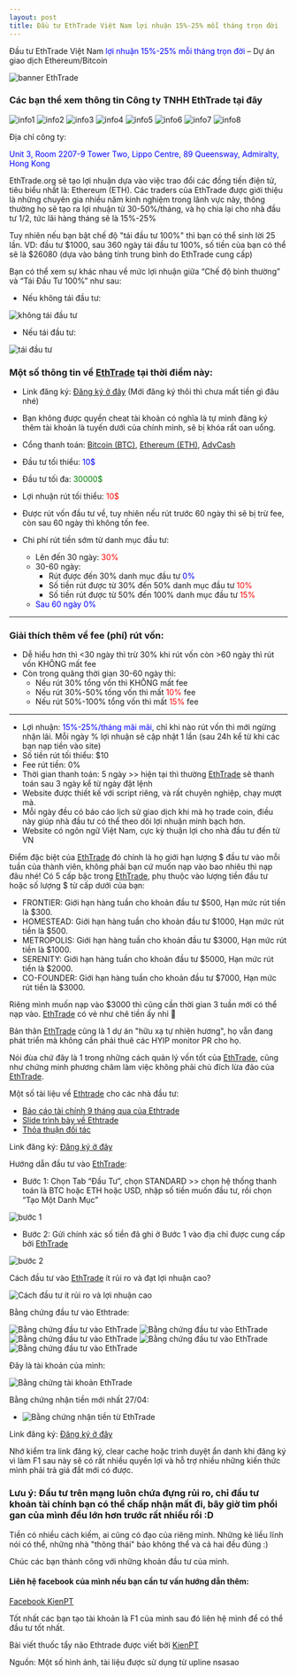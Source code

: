 ```yaml
---
layout: post
title: Đầu tư EthTrade Việt Nam lợi nhuận 15%-25% mỗi tháng trọn đời
---
```

Đầu tư EthTrade Việt Nam <span style="color:blue">lợi nhuận 15%-25% mỗi tháng trọn đời</span> – Dự án giao dịch Ethereum/Bitcoin

![banner EthTrade](/images/ethtrade/banner2_vi.jpg "banner EthTrade")

### Các bạn thể xem thông tin Công ty TNHH EthTrade tại đây

![info1](/images/ethtrade/info1.png "info1")
![info2](/images/ethtrade/info2.png "info2")
![info3](/images/ethtrade/info3.png "info3")
![info4](/images/ethtrade/info4.png "info4")
![info5](/images/ethtrade/info5.png "info5")
![info6](/images/ethtrade/info6.png "info6")
![info7](/images/ethtrade/info7.png "info7")
![info8](/images/ethtrade/info8.png "info8")

Địa chỉ công ty:

<span style="color:blue">Unit 3, Room 2207-9 Tower Two, Lippo Centre, 89 Queensway, Admiralty, Hong Kong</span>

EthTrade.org sẽ tạo lợi nhuận dựa vào việc trao đổi các đồng tiền điện tử, tiêu biểu nhất là: Ethereum (ETH). Các traders của EthTrade được giới thiệu là những chuyên gia nhiều năm kinh nghiệm trong lãnh vực này, thông thường họ sẽ tạo ra lợi nhuận từ 30-50%/tháng, và họ chia lại cho nhà đầu tư 1/2, tức lãi hàng tháng sẽ là 15%-25%

Tuy nhiên nếu bạn bật chế độ "tái đầu tư 100%" thì bạn có thể sinh lời 25 lần. VD: đầu tư $1000, sau 360 ngày tái đầu tư 100%, số tiền của bạn có thể sẽ là $26080 (dựa vào bảng tính trung bình do EthTrade cung cấp)

Bạn có thể xem sự khác nhau về mức lợi nhuận giữa “Chế độ bình thường” và “Tái Đầu Tư 100%” như sau:
* Nếu không tái đầu tư:

![không tái đầu tư](/images/ethtrade/khong-tai-dau-tu.png "không tái đầu tư")
* Nếu tái đầu tư:

![tái đầu tư](/images/ethtrade/tai-dau-tu.png "tái đầu tư")

### Một số thông tin về [EthTrade](https://ethtrade.org/lp1/002351?vi) tại thời điểm này:
* Link đăng ký: [Đăng ký ở đây](https://ethtrade.org/agent002351) (Mới đăng ký thôi thì chưa mất tiền gì đâu nhé)
* Bạn không được quyền cheat tài khoản có nghĩa là tự mình đăng ký thêm tài khoản là tuyến dưới của chính mình, sẽ bị khóa rất oan uổng.
* Cổng thanh toán: [Bitcoin (BTC)](https://www.coinbase.com/join/540983fa5fd4759756000007), [Ethereum (ETH)](https://www.coinbase.com/join/540983fa5fd4759756000007), [AdvCash](http://wallet.advcash.com/referral/019cc24c-b7e2-495f-8e6f-777d395e279a)
* Đầu tư tối thiểu: <span style="color:blue">10$</span>
* Đầu tư tối đa:    <span style="color:green">30000$</span>
* Lợi nhuận rút tối thiểu: <span style="color:red">10$</span>
* Được rút vốn đầu tư về, tuy nhiên nếu rút trước 60 ngày thì sẽ bị trừ fee, còn sau 60 ngày thì không tốn fee.
* Chi phí rút tiền sớm từ danh mục đầu tư:

  * Lên đến 30 ngày: <span style="color:red">30%</span>
  * 30-60 ngày:
    * Rút được đến 30% danh mục đầu tư <span style="color:blue">0%</span>
    * Số tiền rút được từ 30% đến 50% danh mục đầu tư <span style="color:red">10%</span>
    * Số tiền rút được từ 50% đến 100% danh mục đầu tư <span style="color:red">15%</span>
  * <span style="color:blue">Sau 60 ngày 0%</span>

***

### Giải thích thêm về fee (phí) rút vốn:
* Dễ hiểu hơn thì <30 ngày thì trừ 30% khi rút vốn còn  >60 ngày thì rút vốn KHÔNG mất fee
* Còn trong quãng thời gian 30-60 ngày thì:
  * Nếu rút 30% tổng vốn thì KHÔNG mất fee
  * Nếu rút 30%-50% tống vốn thì mất <span style="color:red">10%</span> fee
  * Nếu rút 50%-100% tổng vốn thì mất <span style="color:red">15%</span> fee
***

* Lợi nhuận: <span style="color:blue">15%-25%/tháng mãi mãi</span>, chỉ khi nào rút vốn thì mới ngừng nhận lãi. Mỗi ngày % lợi nhuận sẽ cập nhật 1 lần (sau 24h kể từ khi các bạn nạp tiền vào site)
* Số tiền rút tối thiểu: $10
* Fee rút tiền: 0%
* Thời gian thanh toán: 5 ngày >> hiện tại thì thường [EthTrade](https://ethtrade.org/lp1/002351?vi) sẽ thanh toán sau 3 ngày kể từ ngày đặt lệnh
* Website được thiết kế với script riêng, và rất chuyên nghiệp, chạy mượt mà.
* Mỗi ngày đều có báo cáo lịch sử giao dịch khi mà họ trade coin, điều này giúp nhà đầu tư có thể theo dõi lợi nhuận minh bạch hơn.
* Website có ngôn ngữ Việt Nam, cực kỳ thuận lợi cho nhà đầu tư đến từ VN

Điểm đặc biệt của [EthTrade](https://ethtrade.org/lp1/002351?vi) đó chính là họ giới hạn lượng $ đầu tư vào mỗi tuần của thành viên, không phải bạn cứ muốn nạp vào bao nhiêu thì nạp đâu nhé!
Có 5 cấp bậc trong [EthTrade](https://ethtrade.org/lp1/002351?vi), phụ thuộc vào lượng tiền đầu tư hoặc số lượng $ từ cấp dưới của bạn:
* FRONTIER: Giới hạn hàng tuần cho khoản đầu tư $500, Hạn mức rút tiền là $300.
* HOMESTEAD: Giới hạn hàng tuần cho khoản đầu tư $1000, Hạn mức rút tiền là $500.
* METROPOLIS: Giới hạn hàng tuần cho khoản đầu tư $3000, Hạn mức rút tiền là $1000.
* SERENITY: Giới hạn hàng tuần cho khoản đầu tư $5000, Hạn mức rút tiền là $2000.
* CO-FOUNDER: Giới hạn hàng tuần cho khoản đầu tư $7000, Hạn mức rút tiền là $3000.

Riêng mình muốn nạp vào $3000 thì cũng cần thời gian 3 tuần mới có thể nạp vào. [EthTrade](https://ethtrade.org/lp1/002351?vi) có vẻ như chê tiền ấy nhỉ 🙂

Bản thân [EthTrade](https://ethtrade.org/lp1/002351?vi) cũng là 1 dự án "hữu xạ tự nhiên hương", họ vẫn đang phát triển mà không cần phải thuê các HYIP monitor PR cho họ.

Nói đùa chứ đây là 1 trong những cách quản lý vốn tốt của [EthTrade](https://ethtrade.org/lp1/002351?vi), cũng như chứng minh phương châm làm việc không phải chủ đích lừa đảo của [EthTrade](https://ethtrade.org/lp1/002351?vi).

Một số tài liệu về [Ethtrade](https://ethtrade.org/lp1/002351?vi) cho các nhà đầu tư:
* [Báo cáo tài chính 9 tháng qua của Ethtrade](https://ethtrade.org/Annual_financial_report_2015-2016_viet.pdf)
* [Slide trình bày về Ethtrade](https://ethtrade.org/presentation-VN.pdf)
* [Thỏa thuận đối tác](https://ethtrade.org/partnership_agreement)

Link đăng ký: [Đăng ký ở đây](https://ethtrade.org/agent002351)

Hướng dẫn đầu tư vào [EthTrade](https://ethtrade.org/lp1/002351?vi):

* Bước 1: Chọn Tab “Đầu Tư”, chọn STANDARD >> chọn hệ thống thanh toán là BTC hoặc ETH hoặc USD, nhập số tiền muốn đầu tư, rồi chọn “Tạo Một Danh Mục”

![bước 1](/images/ethtrade/step1.png "bước 1")

* Bước 2: Gửi chính xác số tiền đã ghi ở Bước 1 vào địa chỉ được cung cấp bởi [EthTrade](https://ethtrade.org/lp1/002351?vi)

![bước 2](/images/ethtrade/step2.png "bước 2")

Cách đầu tư vào [EthTrade](https://ethtrade.org/lp1/002351?vi) ít rủi ro và đạt lợi nhuận cao?

![Cách đầu tư ít rủi ro và lợi nhuận cao](/images/ethtrade/cach-dau-tu-ethtrade-it-rui-ro-va-dat-loi-nhuan-cao.png "Đầu tư ít rủi ro và lợi nhuận cao")

Bằng chứng đầu tư vào Ethtrade:

![Bằng chứng đầu tư vào EthTrade](/images/ethtrade/proof1.png "Bằng chứng đầu tư vào Ethtrade")
![Bằng chứng đầu tư vào EthTrade](/images/ethtrade/proof2.png "Bằng chứng đầu tư vào Ethtrade")
![Bằng chứng đầu tư vào EthTrade](/images/ethtrade/proof3.png "Bằng chứng đầu tư vào Ethtrade")
![Bằng chứng đầu tư vào EthTrade](/images/ethtrade/proof4.png "Bằng chứng đầu tư vào Ethtrade")
![Bằng chứng đầu tư vào EthTrade](/images/ethtrade/proof5.png "Bằng chứng đầu tư vào Ethtrade")

Đây là tài khoản của mình:

![Bằng chứng tài khoản EthTrade](/images/ethtrade/proof_account.png "Bằng chứng tài khoản EthTrade")

Bằng chứng nhận tiền mới nhất 27/04:
* ![Bằng chứng nhận tiền từ EthTrade](/images/ethtrade/proof-2704.png "Bằng chứng nhận tiền từ EthTrade")

Link đăng ký: [Đăng ký ở đây](https://ethtrade.org/agent002351)

Nhớ kiểm tra link đăng ký, clear cache hoặc trình duyệt ẩn danh khi đăng ký vì làm F1 sau này sẽ có rất nhiều quyền lợi và hỗ trợ nhiều những kiến thức mình phải trả giá đắt mới có được.

### Lưu ý: Đầu tư trên mạng luôn chứa đựng rủi ro, chỉ đầu tư khoản tài chính bạn có thể chấp nhận mất đi, bây giờ tim phổi gan của mình đều lớn hơn trước rất nhiều rồi :D

Tiền có nhiều cách kiếm, ai cũng có đạo của riêng mình.
Những kẻ liều lĩnh nói có thể, những nhà "thông thái" bảo không thể và cả hai đều đúng :)

Chúc các bạn thành công với những khoản đầu tư của mình.

#### Liên hệ facebook của mình nếu bạn cần tư vấn hướng dẫn thêm:

[Facebook KienPT](https://www.facebook.com/trungkien.phan.35)

Tốt nhất các bạn tạo tài khoản là F1 của mình sau đó liên hệ mình để có thể đầu tư tốt nhất.

Bài viết thuốc tẩy não Ethtrade được viết bởi [KienPT](phantrungkien.org)

Nguồn: Một số hình ảnh, tài liệu được sử dụng từ upline nsasao